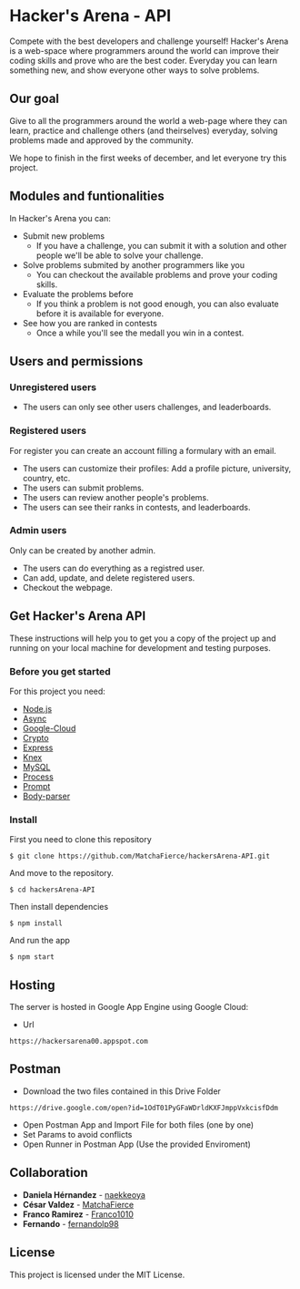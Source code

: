 # Hacker's Arena - API

Compete with the best developers and challenge yourself!
Hacker's Arena is a web-space where programmers around the world can improve their coding skills and prove who are the best coder.
Everyday you can learn something new, and show everyone other ways to solve problems.

## Our goal

Give to all the programmers around the world a web-page where they can learn, practice and challenge others (and theirselves) everyday, solving problems made and approved by the community.  

We hope to finish in the first weeks of december, and let everyone try this project. 

## Modules and funtionalities

In Hacker's Arena you can: 
- Submit new problems 
  - If you have a challenge, you can submit it with a solution and other people we'll be able to solve your challenge. 
- Solve problems submited by another programmers like you
  - You can checkout the available problems and prove your coding skills. 
- Evaluate the problems before  
  - If you think a problem is not good enough, you can also evaluate before it is available for everyone.
- See how you are ranked in contests
  - Once a while you'll see the medall you win in a contest. 

## Users and permissions

### Unregistered users 
- The users can only see other users challenges, and  leaderboards. 

### Registered users
For register you can create an account filling a formulary with an email.
- The users can customize their profiles: Add a profile picture, university, country, etc.  
- The users can submit problems.  
- The users can review another people's problems. 
- The users can see their ranks in contests, and leaderboards. 

### Admin users
Only can be created by another admin. 
- The users can do everything as a registred user. 
- Can add, update, and delete registered users. 
- Checkout the webpage. 
 
## Get Hacker's Arena API

These instructions will help you to get you a copy of the project up and running on your local machine for development and testing purposes.

### Before you get started

For this project you need: 
- [Node.js](https://nodejs.org/en/)
- [Async](https://caolan.github.io/async/)
- [Google-Cloud](https://cloud.google.com/storage/docs/gsutil_install)
- [Crypto](https://www.npmjs.com/package/crypto-js)
- [Express](http://expressjs.com/es/starter/installing.html)
- [Knex](https://knexjs.org/)
- [MySQL](https://www.npmjs.com/package/mysql#install)
- [Process](https://www.npmjs.com/package/process)
- [Prompt]()
- [Body-parser](https://nodejs.org/en/)


### Install

First you need to clone this repository

```
$ git clone https://github.com/MatchaFierce/hackersArena-API.git
```
And move to the repository. 
```
$ cd hackersArena-API 
```
Then install dependencies
```
$ npm install 
```
And run the app
```
$ npm start 
```

## Hosting
The server is hosted in Google App Engine using Google Cloud:
  - Url
```
https://hackersarena00.appspot.com
```

## Postman

- Download the two files contained in this Drive Folder
```
https://drive.google.com/open?id=1OdT01PyGFaWDrldKXFJmppVxkcisfDdm
``` 
- Open Postman App and Import File for both files (one by one)
- Set Params to avoid conflicts
- Open Runner in Postman App (Use the provided Enviroment)

## Collaboration

* **Daniela Hérnandez** - [naekkeoya](https://github.com/naekkeoya)
* **César Valdez** - [MatchaFierce](https://github.com/MatchaFierce)
* **Franco Ramirez**  - [Franco1010](https://github.com/Franco1010)
* **Fernando**  - [fernandolp98](https://github.com/fernandolp98)

## License

This project is licensed under the MIT License. 
